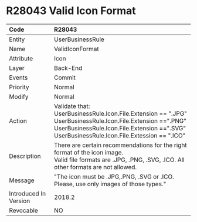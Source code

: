 # R28043 Valid Icon Format

Code|R28043
|:----|:----
Entity|UserBusinessRule
Name|ValidIconFormat
Attribute|Icon
Layer|Back-End
Events|Commit
Priority|Normal
Modify|Normal
Action|Validate that:<br> UserBusinessRule.Icon.File.Extension == ".JPG"<br>UserBusinessRule.Icon.File.Extension ==".PNG"<br>UserBusinessRule.Icon.File.Extension ==".SVG"<br>UserBusinessRule.Icon.File.Extession == ".ICO"<br>
Description|There are certain recommendations for the right format of the icon image. <br> Valid file formats are .JPG, .PNG, .SVG, .ICO. All other formats are not allowed.
Message|"The icon must be .JPG,.PNG, .SVG or .ICO. <br> Please, use only images of those types."
Introduced In Version|2018.2
Revocable|NO
